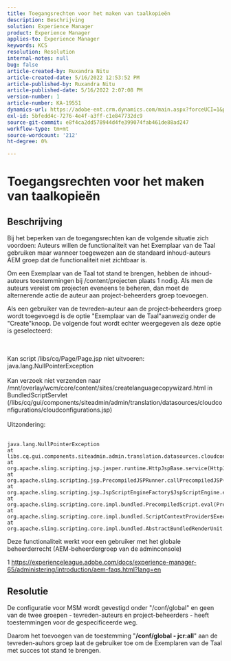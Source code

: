 ```yaml
---
title: Toegangsrechten voor het maken van taalkopieën
description: Beschrijving
solution: Experience Manager
product: Experience Manager
applies-to: Experience Manager
keywords: KCS
resolution: Resolution
internal-notes: null
bug: false
article-created-by: Ruxandra Nitu
article-created-date: 5/16/2022 12:53:52 PM
article-published-by: Ruxandra Nitu
article-published-date: 5/16/2022 2:07:08 PM
version-number: 1
article-number: KA-19551
dynamics-url: https://adobe-ent.crm.dynamics.com/main.aspx?forceUCI=1&pagetype=entityrecord&etn=knowledgearticle&id=2e4a6f36-17d5-ec11-a7b5-000d3a37750e
exl-id: 5bfedd4c-7276-4e4f-a3ff-c1e847732dc9
source-git-commit: e8f4ca2dd578944d4fe399074fab461de88ad247
workflow-type: tm+mt
source-wordcount: '212'
ht-degree: 0%

---
```


# Toegangsrechten voor het maken van taalkopieën

## Beschrijving


Bij het beperken van de toegangsrechten kan de volgende situatie zich voordoen: Auteurs willen de functionaliteit van het Exemplaar van de Taal gebruiken maar wanneer toegewezen aan de standaard inhoud-auteurs AEM groep dat de functionaliteit niet zichtbaar is.

Om een Exemplaar van de Taal tot stand te brengen, hebben de inhoud-auteurs toestemmingen bij /content/projecten plaats 1 nodig. Als men de auteurs vereist om projecten eveneens te beheren, dan moet de alternerende actie de auteur aan project-beheerders groep toevoegen.

Als een gebruiker van de tevreden-auteur aan de project-beheerders groep wordt toegevoegd is de optie &quot;Exemplaar van de Taal&quot;aanwezig onder de &quot;Create&quot;knoop. De volgende fout wordt echter weergegeven als deze optie is geselecteerd:


<br><br>Kan script /libs/cq/Page/Page.jsp niet uitvoeren: java.lang.NullPointerException<br><br>
Kan verzoek niet verzenden naar /mnt/overlay/wcm/core/content/sites/createlanguagecopywizard.html in BundledScriptServlet (/libs/cq/gui/components/siteadmin/admin/translation/datasources/cloudconfigurations/cloudconfigurations.jsp)
<br><br>Uitzondering:<br><br>

```
java.lang.NullPointerException
at libs.cq.gui.components.siteadmin.admin.translation.datasources.cloudconfigurations.cloudconfigurations__002e__jsp._jspService(cloudconfigurations__002e__jsp.java:183)
at org.apache.sling.scripting.jsp.jasper.runtime.HttpJspBase.service(HttpJspBase.java:70)
at org.apache.sling.scripting.jsp.PrecompiledJSPRunner.callPrecompiledJSP(PrecompiledJSPRunner.java:72)
at org.apache.sling.scripting.jsp.JspScriptEngineFactory$JspScriptEngine.eval(JspScriptEngineFactory.java:583)
at org.apache.sling.scripting.core.impl.bundled.PrecompiledScript.eval(PrecompiledScript.java:56)
at org.apache.sling.scripting.core.impl.bundled.ScriptContextProvider$ExecutableContext.eval(ScriptContextProvider.java:170)
at org.apache.sling.scripting.core.impl.bundled.AbstractBundledRenderUnit.eval(AbstractBundledRenderUnit.java:135)
```




Deze functionaliteit werkt voor een gebruiker met het globale beheerderrecht (AEM-beheerdergroep van de adminconsole)



1 https://experienceleague.adobe.com/docs/experience-manager-65/administering/introduction/aem-faqs.html?lang=en


## Resolutie


De configuratie voor MSM wordt gevestigd onder &quot;/conf/global&quot; en geen van de twee groepen - tevreden-auteurs en project-beheerders - heeft toestemmingen voor de gespecificeerde weg.

Daarom het toevoegen van de toestemming &quot;<b>/conf/global - jcr:all</b>&quot; aan de tevreden-auhors groep laat de gebruiker toe om de Exemplaren van de Taal met succes tot stand te brengen.
